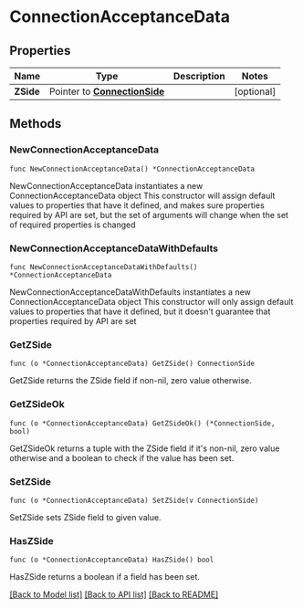 # ConnectionAcceptanceData

## Properties

Name | Type | Description | Notes
------------ | ------------- | ------------- | -------------
**ZSide** | Pointer to [**ConnectionSide**](ConnectionSide.md) |  | [optional] 

## Methods

### NewConnectionAcceptanceData

`func NewConnectionAcceptanceData() *ConnectionAcceptanceData`

NewConnectionAcceptanceData instantiates a new ConnectionAcceptanceData object
This constructor will assign default values to properties that have it defined,
and makes sure properties required by API are set, but the set of arguments
will change when the set of required properties is changed

### NewConnectionAcceptanceDataWithDefaults

`func NewConnectionAcceptanceDataWithDefaults() *ConnectionAcceptanceData`

NewConnectionAcceptanceDataWithDefaults instantiates a new ConnectionAcceptanceData object
This constructor will only assign default values to properties that have it defined,
but it doesn't guarantee that properties required by API are set

### GetZSide

`func (o *ConnectionAcceptanceData) GetZSide() ConnectionSide`

GetZSide returns the ZSide field if non-nil, zero value otherwise.

### GetZSideOk

`func (o *ConnectionAcceptanceData) GetZSideOk() (*ConnectionSide, bool)`

GetZSideOk returns a tuple with the ZSide field if it's non-nil, zero value otherwise
and a boolean to check if the value has been set.

### SetZSide

`func (o *ConnectionAcceptanceData) SetZSide(v ConnectionSide)`

SetZSide sets ZSide field to given value.

### HasZSide

`func (o *ConnectionAcceptanceData) HasZSide() bool`

HasZSide returns a boolean if a field has been set.


[[Back to Model list]](../README.md#documentation-for-models) [[Back to API list]](../README.md#documentation-for-api-endpoints) [[Back to README]](../README.md)


